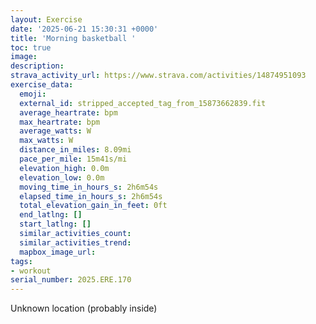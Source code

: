 ```yaml
---
layout: Exercise
date: '2025-06-21 15:30:31 +0000'
title: 'Morning basketball '
toc: true
image:
description:
strava_activity_url: https://www.strava.com/activities/14874951093
exercise_data:
  emoji:
  external_id: stripped_accepted_tag_from_15873662839.fit
  average_heartrate: bpm
  max_heartrate: bpm
  average_watts: W
  max_watts: W
  distance_in_miles: 8.09mi
  pace_per_mile: 15m41s/mi
  elevation_high: 0.0m
  elevation_low: 0.0m
  moving_time_in_hours_s: 2h6m54s
  elapsed_time_in_hours_s: 2h6m54s
  total_elevation_gain_in_feet: 0ft
  end_latlng: []
  start_latlng: []
  similar_activities_count:
  similar_activities_trend:
  mapbox_image_url:
tags:
- workout
serial_number: 2025.ERE.170
---
```

Unknown location (probably inside)

